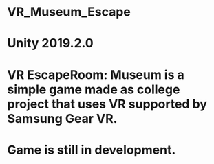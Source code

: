 # VR_Museum_Escape
# Unity 2019.2.0
# VR EscapeRoom: Museum is a simple game made as college project that uses VR supported by Samsung Gear VR.
# Game is still in development.

